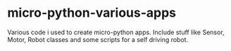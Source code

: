 # micro-python-various-apps
Various code i used to create micro-python apps. Include stuff like Sensor, Motor, Robot classes and some scripts for a self driving robot.
